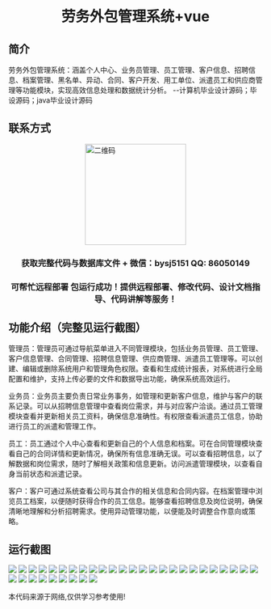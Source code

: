 <p><h1 align="center">劳务外包管理系统+vue</h1></p>

## 简介
劳务外包管理系统：涵盖个人中心、业务员管理、员工管理、客户信息、招聘信息、档案管理、黑名单、异动、合同、客户开发、用工单位、派遣员工和供应商管理等功能模块，实现高效信息处理和数据统计分析。    --计算机毕业设计源码；毕设源码；java毕业设计源码


## 联系方式
<img src="https://bs-1329754181.cos.ap-shanghai.myqcloud.com/wx.jpg" alt="二维码" style="display: block; margin: 0 auto;" width="200px">
<p><h3 align="center">获取完整代码与数据库文件 + 微信：bysj5151 QQ: 86050149</h3></p>
<p><h3 align="center">可帮忙远程部署 包运行成功！提供远程部署、修改代码、设计文档指导、代码讲解等服务！</h3></p>

## 功能介绍（完整见运行截图）
管理员：管理员可通过导航菜单进入不同管理模块，包括业务员管理、员工管理、客户信息管理、合同管理、招聘信息管理、供应商管理、派遣员工管理等。可以创建、编辑或删除系统用户和管理角色权限。查看和生成统计报表，对系统进行全局配置和维护，支持上传必要的文件和数据导出功能，确保系统高效运行。

业务员：业务员主要负责日常业务事务，如管理和更新客户信息，维护与客户的联系记录。可以从招聘信息管理中查看岗位需求，并与对应客户洽谈。通过员工管理模块查看并更新相关员工资料，确保信息准确性。有权限查看派遣员工信息，协助进行员工的派遣和管理工作。

员工：员工通过个人中心查看和更新自己的个人信息和档案。可在合同管理模块查看自己的合同详情和更新情况，确保所有信息准确无误。可以查看招聘信息，以了解数据和岗位需求，随时了解相关政策和信息更新。访问派遣管理模块，以查看自身当前状态和派遣记录。

客户：客户可通过系统查看公司与其合作的相关信息和合同内容。在档案管理中浏览员工档案，以便随时获得合作的员工信息。能够查看招聘信息及岗位说明，确保清晰地理解和分析招聘需求。使用异动管理功能，以便能及时调整合作意向或策略。


## 运行截图
![](https://bs-1329754181.cos.ap-shanghai.myqcloud.com/ssm/LaborOutsourcingManagementSystem/img/001.jpg)
![](https://bs-1329754181.cos.ap-shanghai.myqcloud.com/ssm/LaborOutsourcingManagementSystem/img/002.jpg)
![](https://bs-1329754181.cos.ap-shanghai.myqcloud.com/ssm/LaborOutsourcingManagementSystem/img/003.jpg)
![](https://bs-1329754181.cos.ap-shanghai.myqcloud.com/ssm/LaborOutsourcingManagementSystem/img/004.jpg)
![](https://bs-1329754181.cos.ap-shanghai.myqcloud.com/ssm/LaborOutsourcingManagementSystem/img/005.jpg)
![](https://bs-1329754181.cos.ap-shanghai.myqcloud.com/ssm/LaborOutsourcingManagementSystem/img/006.jpg)
![](https://bs-1329754181.cos.ap-shanghai.myqcloud.com/ssm/LaborOutsourcingManagementSystem/img/007.jpg)
![](https://bs-1329754181.cos.ap-shanghai.myqcloud.com/ssm/LaborOutsourcingManagementSystem/img/008.jpg)
![](https://bs-1329754181.cos.ap-shanghai.myqcloud.com/ssm/LaborOutsourcingManagementSystem/img/009.jpg)
![](https://bs-1329754181.cos.ap-shanghai.myqcloud.com/ssm/LaborOutsourcingManagementSystem/img/010.jpg)
![](https://bs-1329754181.cos.ap-shanghai.myqcloud.com/ssm/LaborOutsourcingManagementSystem/img/011.jpg)
![](https://bs-1329754181.cos.ap-shanghai.myqcloud.com/ssm/LaborOutsourcingManagementSystem/img/012.jpg)
![](https://bs-1329754181.cos.ap-shanghai.myqcloud.com/ssm/LaborOutsourcingManagementSystem/img/013.jpg)
![](https://bs-1329754181.cos.ap-shanghai.myqcloud.com/ssm/LaborOutsourcingManagementSystem/img/014.jpg)
![](https://bs-1329754181.cos.ap-shanghai.myqcloud.com/ssm/LaborOutsourcingManagementSystem/img/015.jpg)
![](https://bs-1329754181.cos.ap-shanghai.myqcloud.com/ssm/LaborOutsourcingManagementSystem/img/016.jpg)
![](https://bs-1329754181.cos.ap-shanghai.myqcloud.com/ssm/LaborOutsourcingManagementSystem/img/017.jpg)
![](https://bs-1329754181.cos.ap-shanghai.myqcloud.com/ssm/LaborOutsourcingManagementSystem/img/018.jpg)
![](https://bs-1329754181.cos.ap-shanghai.myqcloud.com/ssm/LaborOutsourcingManagementSystem/img/019.jpg)
![](https://bs-1329754181.cos.ap-shanghai.myqcloud.com/ssm/LaborOutsourcingManagementSystem/img/020.jpg)
![](https://bs-1329754181.cos.ap-shanghai.myqcloud.com/ssm/LaborOutsourcingManagementSystem/img/021.jpg)
![](https://bs-1329754181.cos.ap-shanghai.myqcloud.com/ssm/LaborOutsourcingManagementSystem/img/022.jpg)
![](https://bs-1329754181.cos.ap-shanghai.myqcloud.com/ssm/LaborOutsourcingManagementSystem/img/023.jpg)
![](https://bs-1329754181.cos.ap-shanghai.myqcloud.com/ssm/LaborOutsourcingManagementSystem/img/024.jpg)
![](https://bs-1329754181.cos.ap-shanghai.myqcloud.com/ssm/LaborOutsourcingManagementSystem/img/025.jpg)
![](https://bs-1329754181.cos.ap-shanghai.myqcloud.com/ssm/LaborOutsourcingManagementSystem/img/026.jpg)
![](https://bs-1329754181.cos.ap-shanghai.myqcloud.com/ssm/LaborOutsourcingManagementSystem/img/027.jpg)
![](https://bs-1329754181.cos.ap-shanghai.myqcloud.com/ssm/LaborOutsourcingManagementSystem/img/028.jpg)
![](https://bs-1329754181.cos.ap-shanghai.myqcloud.com/ssm/LaborOutsourcingManagementSystem/img/029.jpg)
![](https://bs-1329754181.cos.ap-shanghai.myqcloud.com/ssm/LaborOutsourcingManagementSystem/img/030.jpg)
![](https://bs-1329754181.cos.ap-shanghai.myqcloud.com/ssm/LaborOutsourcingManagementSystem/img/031.jpg)
![](https://bs-1329754181.cos.ap-shanghai.myqcloud.com/ssm/LaborOutsourcingManagementSystem/img/032.jpg)
![](https://bs-1329754181.cos.ap-shanghai.myqcloud.com/ssm/LaborOutsourcingManagementSystem/img/033.jpg)
![](https://bs-1329754181.cos.ap-shanghai.myqcloud.com/ssm/LaborOutsourcingManagementSystem/img/034.jpg)

<p>本代码来源于网络,仅供学习参考使用!</p>
